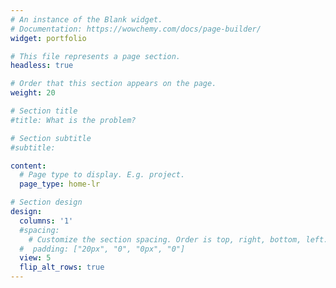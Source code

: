 ```yaml
---
# An instance of the Blank widget.
# Documentation: https://wowchemy.com/docs/page-builder/
widget: portfolio

# This file represents a page section.
headless: true

# Order that this section appears on the page.
weight: 20

# Section title
#title: What is the problem?

# Section subtitle
#subtitle: 

content:
  # Page type to display. E.g. project.
  page_type: home-lr

# Section design
design:
  columns: '1'
  #spacing:
    # Customize the section spacing. Order is top, right, bottom, left.
  #  padding: ["20px", "0", "0px", "0"]
  view: 5
  flip_alt_rows: true
---
```

